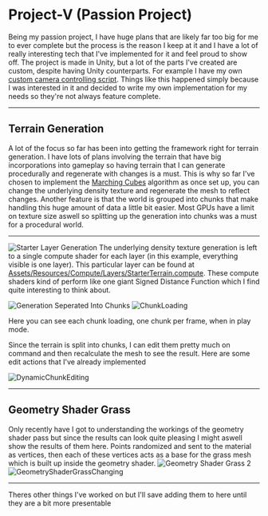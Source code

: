 # Project-V (Passion Project)

Being my passion project, I have huge plans that are likely far too big for me to ever complete but the process is the reason I keep at it and I have a lot of really interesting tech that I've implemented for it
and feel proud to show off. The project is made in Unity, but a lot of the parts I've created are custom, despite having Unity counterparts.
For example I have my own [custom camera controlling script](Assets/Scripts/Camera/ThirdPersonController.cs). Things like this happened simply because I was interested in it and decided to write my own implementation for my needs so they're not always feature complete.

--------------------------------------------------

## Terrain Generation
A lot of the focus so far has been into getting the framework right for terrain generation. I have lots of plans involving the terrain that have big incorporations into gameplay so having terrain that I can generate procedurally and regenerate with changes is a must.
This is why so far I've chosen to implement the [Marching Cubes](http://paulbourke.net/geometry/polygonise/) algorithm as once set up, you can change the underlying density texture and regenerate the mesh to reflect changes. Another feature is that the world is grouped
into chunks that make handling this huge amount of data a little bit easier. Most GPUs have a limit on texture size aswell so splitting up the generation into chunks was a must for a procedural world.

--------------------------------------------------

![Starter Layer Generation](https://github.com/whoJake/Project-V/assets/37589250/e2eece4f-f8e9-4791-91ef-047b64874a6e)
The underlying density texture generation is left to a single compute shader for each layer (in this example, everything visible is one layer). This particular layer can be found at [Assets/Resources/Compute/Layers/StarterTerrain.compute](Assets/Resources/Compute/Layers/StarterTerrain.compute). These compute shaders kind of perform like one giant Signed Distance Function which I find quite interesting to think about.

![Generation Seperated Into Chunks](https://github.com/whoJake/Project-V/assets/37589250/e232fcc5-692b-48b1-8589-682a6f2bec5f)
![ChunkLoading](https://github.com/whoJake/Project-V/assets/37589250/f826c4eb-ae99-4cc1-9875-917028d2dcbb)

Here you can see each chunk loading, one chunk per frame, when in play mode.

Since the terrain is split into chunks, I can edit them pretty much on command and then recalculate the mesh to see the result. Here are some edit actions that I've already implemented

![DynamicChunkEditing](https://github.com/whoJake/Project-V/assets/37589250/c0fe6d24-d54b-40c9-aa4d-7058c4893cb0)

-----------------------------------------------

## Geometry Shader Grass
Only recently have I got to understanding the workings of the geometry shader pass but since the results can look quite pleasing I might aswell show the results of them here. Points randomized and sent to the material as vertices, then each of these vertices acts as a base for the grass mesh
which is built up inside the geometry shader.
![Geometry Shader Grass 2](https://github.com/whoJake/Project-V/assets/37589250/7c4236d7-e6d5-45d5-8ec5-c11df11fb91d)
![GeometryShaderGrassChanging](https://github.com/whoJake/Project-V/assets/37589250/6b4f7d01-83ab-4426-91c8-4d392727ec05)

---------------------------------------------
Theres other things I've worked on but I'll save adding them to here until they are a bit more presentable
